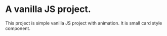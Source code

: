 # A vanilla JS project.
This project is simple vanilla JS project with animation. It is small card style component.
